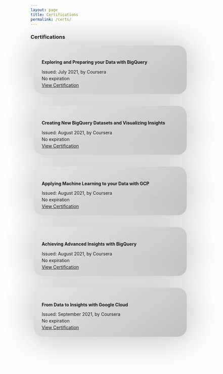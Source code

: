 ```yaml
---
layout: page
title: Certifications
permalink: /certs/
---
```


<style>
    .item {
        /* border: .5px solid black; */
        border-radius: 29px;
        background: linear-gradient(145deg, #e6e4e4, #c2c0c0);
        box-shadow:  5px 5px 100px #cecccc,
                    -5px -5px 100px #e0dede;
        margin: 10px;
        padding: 5%;
    }
</style>

<h3>Certifications</h3>
<div class="item">
    <h4 class="page-heading">Exploring and Preparing your Data with BigQuery</h4>
    <span style="line-height: 50%">
        <p>Issued: July 2021, by Coursera</p>
        <p>No expiration</p>
        <a href="https://www.coursera.org/account/accomplishments/certificate/7KJX2XAAVSKG">View Certification</a>
    </span>
</div>
<!-- <hr> -->
<br>
<div class="item">
    <h4 class="page-heading">Creating New BigQuery Datasets and Visualizing Insights</h4>
    <span style="line-height: 50%">
        <p>Issued: August 2021, by Coursera</p>
        <p>No expiration</p>
        <a href="https://www.coursera.org/account/accomplishments/certificate/BKRETJE7E5PG">View Certification</a>
    </span>
</div>
<!-- <hr> -->
<br>
<div class="item">
    <h4 class="page-heading">Applying Machine Learning to your Data with GCP</h4>
    <span style="line-height: 50%">
        <p>Issued: August 2021, by Coursera</p>
        <p>No expiration</p>
        <a href="https://www.coursera.org/account/accomplishments/certificate/BF3UF4AF3GJU">View Certification</a>
    </span>
</div>
<!-- <hr> -->
<br>
<div class="item">
    <h4 class="page-heading">Achieving Advanced Insights with BigQuery</h4>
    <span style="line-height: 50%">
        <p>Issued: August 2021, by Coursera</p>
        <p>No expiration</p>
        <a href="https://www.coursera.org/account/accomplishments/certificate/PQQZ7ESSPU2B">View Certification</a>
    </span>
</div>
<!-- <hr> -->
<br>
<div class="item">
    <h4 class="page-heading">From Data to Insights with Google Cloud</h4>
    <span style="line-height: 50%">
        <p>Issued: September 2021, by Coursera</p>
        <p>No expiration</p>
        <a href="https://www.coursera.org/account/accomplishments/specialization/certificate/U33J7567R3BL">View Certification</a>
    </span>
</div>

